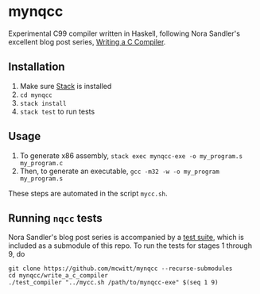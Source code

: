 # mynqcc

Experimental C99 compiler written in Haskell, following Nora Sandler's
excellent blog post series, [Writing a C
Compiler](https://github.com/nlsandler/nqcc).

## Installation

1. Make sure [Stack](https://docs.haskellstack.org/en/stable/README/) is installed
2. `cd mynqcc`
3. `stack install`
4. `stack test` to run tests

## Usage

1. To generate x86 assembly, `stack exec mynqcc-exe -o my_program.s my_program.c`
2. Then, to generate an executable, `gcc -m32 -w -o my_program my_program.s`

These steps are automated in the script `mycc.sh`.

## Running `nqcc` tests

Nora Sandler's blog post series is accompanied by a
[test suite](https://github.com/nlsandler/write_a_c_compiler), which is included
as a submodule of this repo. To run the tests for stages 1 through 9, do

```shell
git clone https://github.com/mcwitt/mynqcc --recurse-submodules
cd mynqcc/write_a_c_compiler
./test_compiler "../mycc.sh /path/to/mynqcc-exe" $(seq 1 9)
```
